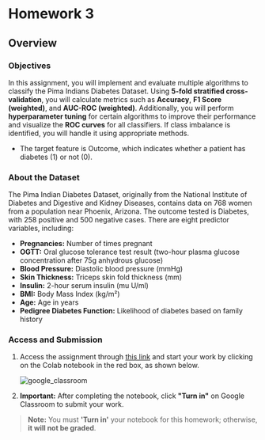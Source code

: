 # Homework 3

## Overview

### Objectives

In this assignment, you will implement and evaluate multiple algorithms to classify the Pima Indians Diabetes Dataset. Using **5-fold stratified cross-validation**, you will calculate metrics such as **Accuracy**, **F1 Score (weighted)**, and **AUC-ROC (weighted)**. Additionally, you will perform **hyperparameter tuning** for certain algorithms to improve their performance and visualize the **ROC curves** for all classifiers. If class imbalance is identified, you will handle it using appropriate methods.

- The target feature is Outcome, which indicates whether a patient has diabetes (1) or not (0).

### About the Dataset

The Pima Indian Diabetes Dataset, originally from the National Institute of Diabetes and Digestive and Kidney Diseases, contains data on 768 women from a population near Phoenix, Arizona. The outcome tested is Diabetes, with 258 positive and 500 negative cases. There are eight predictor variables, including:

- **Pregnancies:** Number of times pregnant
- **OGTT:** Oral glucose tolerance test result (two-hour plasma glucose concentration after 75g anhydrous glucose)
- **Blood Pressure:** Diastolic blood pressure (mmHg)
- **Skin Thickness:** Triceps skin fold thickness (mm)
- **Insulin:** 2-hour serum insulin (mu U/ml)
- **BMI:** Body Mass Index (kg/m²)
- **Age:** Age in years
- **Pedigree Diabetes Function:** Likelihood of diabetes based on family history

### Access and Submission

1. Access the assignment through [this link](https://classroom.google.com/c/NzE5MTI5NTc0NDI0/a/NzMyMDc0MTQxNjI0/details) and start your work by clicking on the Colab notebook in the red box, as shown below.

   ![google_classroom](../assets/img/google_assignment.jpg)

2. **Important:** After completing the notebook, click **"Turn in"** on Google Classroom to submit your work.

> **Note:** You must **'Turn in'** your notebook for this homework; otherwise, **it will not be graded**.
